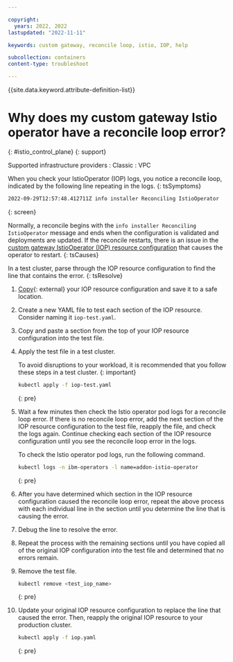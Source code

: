 ```yaml
---

copyright:
  years: 2022, 2022
lastupdated: "2022-11-11"

keywords: custom gateway, reconcile loop, istio, IOP, help

subcollection: containers
content-type: troubleshoot

---
```


{{site.data.keyword.attribute-definition-list}}


# Why does my custom gateway Istio operator have a reconcile loop error?
{: #istio_control_plane}
{: support}

Supported infrastructure providers
:   Classic
:   VPC


When you check your IstioOperator (IOP) logs, you notice a reconcile loop, indicated by the following line repeating in the logs.
{: tsSymptoms}

```sh
2022-09-29T12:57:48.412711Z info installer Reconciling IstioOperator
```
{: screen}

Normally, a reconcile begins with the `info installer Reconciling IstioOperator` message and ends when the configuration is validated and deployments are updated. If the reconcile restarts, there is an issue in the [custom gateway IstioOperator (IOP) resource configuration](/docs/containers?topic=containers-istio-custom-gateway#custom-ingress-gateway-public) that causes the operator to restart. 
{: tsCauses}

In a test cluster, parse through the IOP resource configuration to find the line that contains the error.
{: tsResolve}

1. [Copy](https://kubernetes.io/docs/reference/generated/kubectl/kubectl-commands#cp){: external} your IOP resource configuration and save it to a safe location.

2. Create a new YAML file to test each section of the IOP resource. Consider naming it `iop-test.yaml`. 

3. Copy and paste a section from the top of your IOP resource configuration into the test file. 

4. Apply the test file in a test cluster.

    To avoid disruptions to your workload, it is recommended that you follow these steps in a test cluster.
    {: important}

    ```sh
    kubectl apply -f iop-test.yaml
    ```
    {: pre}

5. Wait a few minutes then check the Istio operator pod logs for a reconcile loop error. If there is no reconcile loop error, add the next section of the IOP resource configuration to the test file, reapply the file, and check the logs again. Continue checking each section of the IOP resource configuration until you see the reconcile loop error in the logs.

    To check the Istio operator pod logs, run the following command.

    ```sh
    kubectl logs -n ibm-operators -l name=addon-istio-operator
    ```
    {: pre}

6. After you have determined which section in the IOP resource configuration caused the reconcile loop error, repeat the above process with each individual line in the section until you determine the line that is causing the error. 

7. Debug the line to resolve the error. 

8. Repeat the process with the remaining sections until you have copied all of the original IOP configuration into the test file and determined that no errors remain. 

9. Remove the test file.
    ```sh
    kubectl remove <test_iop_name>
    ```
    {: pre}

10. Update your original IOP resource configuration to replace the line that caused the error. Then, reapply the original IOP resource to your production cluster.
    ```sh
    kubectl apply -f iop.yaml
    ```
    {: pre}


